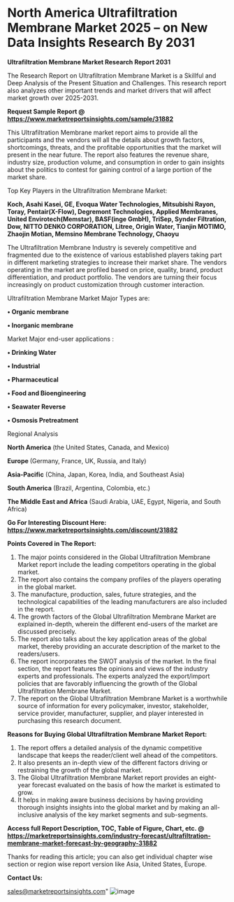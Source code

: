  # North America Ultrafiltration Membrane Market 2025 – on New Data Insights Research By 2031

<strong>Ultrafiltration Membrane Market Research Report 2031</strong>

The Research Report on Ultrafiltration Membrane Market is a Skillful and Deep Analysis of the Present Situation and Challenges. This research report also analyzes other important trends and market drivers that will affect market growth over 2025-2031.

<strong>Request Sample Report @ <a href=https://www.marketreportsinsights.com/sample/31882>https://www.marketreportsinsights.com/sample/31882</a></strong>

This Ultrafiltration Membrane market report aims to provide all the participants and the vendors will all the details about growth factors, shortcomings, threats, and the profitable opportunities that the market will present in the near future. The report also features the revenue share, industry size, production volume, and consumption in order to gain insights about the politics to contest for gaining control of a large portion of the market share.

Top Key Players in the Ultrafiltration Membrane Market:

<strong>Koch, Asahi Kasei, GE, Evoqua Water Technologies, Mitsubishi Rayon, Toray, Pentair(X-Flow), Degremont Technologies, Applied Membranes, United Envirotech(Memstar), BASF(inge GmbH), TriSep, Synder Filtration, Dow, NITTO DENKO CORPORATION, Litree, Origin Water, Tianjin MOTIMO, Zhaojin Motian, Memsino Membrane Technology, Chaoyu</strong>

The Ultrafiltration Membrane Industry is severely competitive and fragmented due to the existence of various established players taking part in different marketing strategies to increase their market share. The vendors operating in the market are profiled based on price, quality, brand, product differentiation, and product portfolio. The vendors are turning their focus increasingly on product customization through customer interaction.

Ultrafiltration Membrane Market Major Types are:

<strong>• Organic membrane

• Inorganic membrane</strong>

Market Major end-user applications :

<strong>• Drinking Water

• Industrial

• Pharmaceutical

• Food and Bioengineering

• Seawater Reverse

• Osmosis Pretreatment</strong>

Regional Analysis

</u><strong><b>North America</b></strong> (the United States, Canada, and Mexico)

<strong><b>Europe </b></strong>(Germany, France, UK, Russia, and Italy)

<strong><b>Asia-Pacific</b></strong> (China, Japan, Korea, India, and Southeast Asia)

<strong><b>South America</b></strong> (Brazil, Argentina, Colombia, etc.)

<strong><b>The Middle East and Africa</b></strong> (Saudi Arabia, UAE, Egypt, Nigeria, and South Africa)

<strong>Go For Interesting Discount Here: <a href=https://www.marketreportsinsights.com/discount/31882>https://www.marketreportsinsights.com/discount/31882</a></strong>

<strong>Points Covered in The Report:</strong>
<ol>
  <li>The major points considered in the Global Ultrafiltration Membrane Market report include the leading competitors operating in the global market.</li>
  <li>The report also contains the company profiles of the players operating in the global market.</li>
  <li>The manufacture, production, sales, future strategies, and the technological capabilities of the leading manufacturers are also included in the report.</li>
  <li>The growth factors of the Global Ultrafiltration Membrane Market are explained in-depth, wherein the different end-users of the market are discussed precisely.</li>
  <li>The report also talks about the key application areas of the global market, thereby providing an accurate description of the market to the readers/users.</li>
  <li>The report incorporates the SWOT analysis of the market. In the final section, the report features the opinions and views of the industry experts and professionals. The experts analyzed the export/import policies that are favorably influencing the growth of the Global Ultrafiltration Membrane Market.</li>
  <li>The report on the Global Ultrafiltration Membrane Market is a worthwhile source of information for every policymaker, investor, stakeholder, service provider, manufacturer, supplier, and player interested in purchasing this research document.</li>
</ol>
<strong>Reasons for Buying Global Ultrafiltration Membrane Market Report:</strong>

<ol>
  <li>The report offers a detailed analysis of the dynamic competitive landscape that keeps the reader/client well ahead of the competitors.</li>
  <li>It also presents an in-depth view of the different factors driving or restraining the growth of the global market.</li>
  <li>The Global Ultrafiltration Membrane Market report provides an eight-year forecast evaluated on the basis of how the market is estimated to grow.</li>
  <li>It helps in making aware business decisions by having providing thorough insights insights into the global market and by making an all-inclusive analysis of the key market segments and sub-segments.</li>
</ol>
<strong>Access full Report Description, TOC, Table of Figure, Chart, etc. @ <a href=https://marketreportsinsights.com/industry-forecast/ultrafiltration-membrane-market-forecast-by-geography-31882>https://marketreportsinsights.com/industry-forecast/ultrafiltration-membrane-market-forecast-by-geography-31882</a></strong>


Thanks for reading this article; you can also get individual chapter wise section or region wise report version like Asia, United States, Europe.

<strong>Contact Us:</strong>

sales@marketreportsinsights.com"
![image](https://github.com/user-attachments/assets/f232d611-2fbc-407f-a8ae-3fcc340b47a8)
